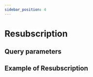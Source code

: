```yaml
---
sidebar_position: 4
---
```


# Resubscription

## Query parameters

## Example of Resubscription

```
```